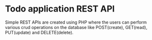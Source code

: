 # Todo application REST API
Simple REST APIs are created using PHP where the users can perform various crud operations on the database like POST(create), GET(read), PUT(update) and DELETE(delete).
